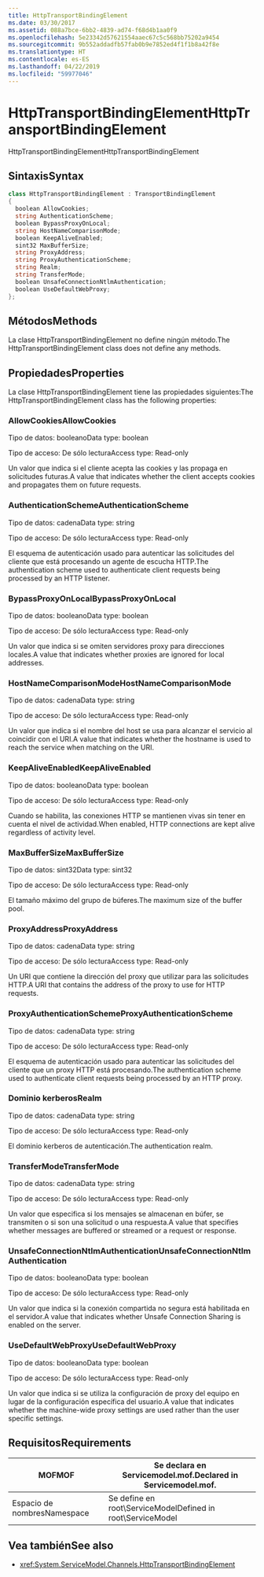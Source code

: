 ```yaml
---
title: HttpTransportBindingElement
ms.date: 03/30/2017
ms.assetid: 088a7bce-6bb2-4839-ad74-f68d4b1aa0f9
ms.openlocfilehash: 5e23342d57621554aaec67c5c568bb75202a9454
ms.sourcegitcommit: 9b552addadfb57fab0b9e7852ed4f1f1b8a42f8e
ms.translationtype: HT
ms.contentlocale: es-ES
ms.lasthandoff: 04/22/2019
ms.locfileid: "59977046"
---
```

# <a name="httptransportbindingelement"></a><span data-ttu-id="bc565-102">HttpTransportBindingElement</span><span class="sxs-lookup"><span data-stu-id="bc565-102">HttpTransportBindingElement</span></span>
<span data-ttu-id="bc565-103">HttpTransportBindingElement</span><span class="sxs-lookup"><span data-stu-id="bc565-103">HttpTransportBindingElement</span></span>  
  
## <a name="syntax"></a><span data-ttu-id="bc565-104">Sintaxis</span><span class="sxs-lookup"><span data-stu-id="bc565-104">Syntax</span></span>  
  
```csharp
class HttpTransportBindingElement : TransportBindingElement  
{  
  boolean AllowCookies;  
  string AuthenticationScheme;  
  boolean BypassProxyOnLocal;  
  string HostNameComparisonMode;  
  boolean KeepAliveEnabled;  
  sint32 MaxBufferSize;  
  string ProxyAddress;  
  string ProxyAuthenticationScheme;  
  string Realm;  
  string TransferMode;  
  boolean UnsafeConnectionNtlmAuthentication;  
  boolean UseDefaultWebProxy;  
};  
```  
  
## <a name="methods"></a><span data-ttu-id="bc565-105">Métodos</span><span class="sxs-lookup"><span data-stu-id="bc565-105">Methods</span></span>  
 <span data-ttu-id="bc565-106">La clase HttpTransportBindingElement no define ningún método.</span><span class="sxs-lookup"><span data-stu-id="bc565-106">The HttpTransportBindingElement class does not define any methods.</span></span>  
  
## <a name="properties"></a><span data-ttu-id="bc565-107">Propiedades</span><span class="sxs-lookup"><span data-stu-id="bc565-107">Properties</span></span>  
 <span data-ttu-id="bc565-108">La clase HttpTransportBindingElement tiene las propiedades siguientes:</span><span class="sxs-lookup"><span data-stu-id="bc565-108">The HttpTransportBindingElement class has the following properties:</span></span>  
  
### <a name="allowcookies"></a><span data-ttu-id="bc565-109">AllowCookies</span><span class="sxs-lookup"><span data-stu-id="bc565-109">AllowCookies</span></span>  
 <span data-ttu-id="bc565-110">Tipo de datos: booleano</span><span class="sxs-lookup"><span data-stu-id="bc565-110">Data type: boolean</span></span>  
  
 <span data-ttu-id="bc565-111">Tipo de acceso: De sólo lectura</span><span class="sxs-lookup"><span data-stu-id="bc565-111">Access type: Read-only</span></span>  
  
 <span data-ttu-id="bc565-112">Un valor que indica si el cliente acepta las cookies y las propaga en solicitudes futuras.</span><span class="sxs-lookup"><span data-stu-id="bc565-112">A value that indicates whether the client accepts cookies and propagates them on future requests.</span></span>  
  
### <a name="authenticationscheme"></a><span data-ttu-id="bc565-113">AuthenticationScheme</span><span class="sxs-lookup"><span data-stu-id="bc565-113">AuthenticationScheme</span></span>  
 <span data-ttu-id="bc565-114">Tipo de datos: cadena</span><span class="sxs-lookup"><span data-stu-id="bc565-114">Data type: string</span></span>  
  
 <span data-ttu-id="bc565-115">Tipo de acceso: De sólo lectura</span><span class="sxs-lookup"><span data-stu-id="bc565-115">Access type: Read-only</span></span>  
  
 <span data-ttu-id="bc565-116">El esquema de autenticación usado para autenticar las solicitudes del cliente que está procesando un agente de escucha HTTP.</span><span class="sxs-lookup"><span data-stu-id="bc565-116">The authentication scheme used to authenticate client requests being processed by an HTTP listener.</span></span>  
  
### <a name="bypassproxyonlocal"></a><span data-ttu-id="bc565-117">BypassProxyOnLocal</span><span class="sxs-lookup"><span data-stu-id="bc565-117">BypassProxyOnLocal</span></span>  
 <span data-ttu-id="bc565-118">Tipo de datos: booleano</span><span class="sxs-lookup"><span data-stu-id="bc565-118">Data type: boolean</span></span>  
  
 <span data-ttu-id="bc565-119">Tipo de acceso: De sólo lectura</span><span class="sxs-lookup"><span data-stu-id="bc565-119">Access type: Read-only</span></span>  
  
 <span data-ttu-id="bc565-120">Un valor que indica si se omiten servidores proxy para direcciones locales.</span><span class="sxs-lookup"><span data-stu-id="bc565-120">A value that indicates whether proxies are ignored for local addresses.</span></span>  
  
### <a name="hostnamecomparisonmode"></a><span data-ttu-id="bc565-121">HostNameComparisonMode</span><span class="sxs-lookup"><span data-stu-id="bc565-121">HostNameComparisonMode</span></span>  
 <span data-ttu-id="bc565-122">Tipo de datos: cadena</span><span class="sxs-lookup"><span data-stu-id="bc565-122">Data type: string</span></span>  
  
 <span data-ttu-id="bc565-123">Tipo de acceso: De sólo lectura</span><span class="sxs-lookup"><span data-stu-id="bc565-123">Access type: Read-only</span></span>  
  
 <span data-ttu-id="bc565-124">Un valor que indica si el nombre del host se usa para alcanzar el servicio al coincidir con el URI.</span><span class="sxs-lookup"><span data-stu-id="bc565-124">A value that indicates whether the hostname is used to reach the service when matching on the URI.</span></span>  
  
### <a name="keepaliveenabled"></a><span data-ttu-id="bc565-125">KeepAliveEnabled</span><span class="sxs-lookup"><span data-stu-id="bc565-125">KeepAliveEnabled</span></span>  
 <span data-ttu-id="bc565-126">Tipo de datos: booleano</span><span class="sxs-lookup"><span data-stu-id="bc565-126">Data type: boolean</span></span>  
  
 <span data-ttu-id="bc565-127">Tipo de acceso: De sólo lectura</span><span class="sxs-lookup"><span data-stu-id="bc565-127">Access type: Read-only</span></span>  
  
 <span data-ttu-id="bc565-128">Cuando se habilita, las conexiones HTTP se mantienen vivas sin tener en cuenta el nivel de actividad.</span><span class="sxs-lookup"><span data-stu-id="bc565-128">When enabled, HTTP connections are kept alive regardless of activity level.</span></span>  
  
### <a name="maxbuffersize"></a><span data-ttu-id="bc565-129">MaxBufferSize</span><span class="sxs-lookup"><span data-stu-id="bc565-129">MaxBufferSize</span></span>  
 <span data-ttu-id="bc565-130">Tipo de datos: sint32</span><span class="sxs-lookup"><span data-stu-id="bc565-130">Data type: sint32</span></span>  
  
 <span data-ttu-id="bc565-131">Tipo de acceso: De sólo lectura</span><span class="sxs-lookup"><span data-stu-id="bc565-131">Access type: Read-only</span></span>  
  
 <span data-ttu-id="bc565-132">El tamaño máximo del grupo de búferes.</span><span class="sxs-lookup"><span data-stu-id="bc565-132">The maximum size of the buffer pool.</span></span>  
  
### <a name="proxyaddress"></a><span data-ttu-id="bc565-133">ProxyAddress</span><span class="sxs-lookup"><span data-stu-id="bc565-133">ProxyAddress</span></span>  
 <span data-ttu-id="bc565-134">Tipo de datos: cadena</span><span class="sxs-lookup"><span data-stu-id="bc565-134">Data type: string</span></span>  
  
 <span data-ttu-id="bc565-135">Tipo de acceso: De sólo lectura</span><span class="sxs-lookup"><span data-stu-id="bc565-135">Access type: Read-only</span></span>  
  
 <span data-ttu-id="bc565-136">Un URI que contiene la dirección del proxy que utilizar para las solicitudes HTTP.</span><span class="sxs-lookup"><span data-stu-id="bc565-136">A URI that contains the address of the proxy to use for HTTP requests.</span></span>  
  
### <a name="proxyauthenticationscheme"></a><span data-ttu-id="bc565-137">ProxyAuthenticationScheme</span><span class="sxs-lookup"><span data-stu-id="bc565-137">ProxyAuthenticationScheme</span></span>  
 <span data-ttu-id="bc565-138">Tipo de datos: cadena</span><span class="sxs-lookup"><span data-stu-id="bc565-138">Data type: string</span></span>  
  
 <span data-ttu-id="bc565-139">Tipo de acceso: De sólo lectura</span><span class="sxs-lookup"><span data-stu-id="bc565-139">Access type: Read-only</span></span>  
  
 <span data-ttu-id="bc565-140">El esquema de autenticación usado para autenticar las solicitudes del cliente que un proxy HTTP está procesando.</span><span class="sxs-lookup"><span data-stu-id="bc565-140">The authentication scheme used to authenticate client requests being processed by an HTTP proxy.</span></span>  
  
### <a name="realm"></a><span data-ttu-id="bc565-141">Dominio kerberos</span><span class="sxs-lookup"><span data-stu-id="bc565-141">Realm</span></span>  
 <span data-ttu-id="bc565-142">Tipo de datos: cadena</span><span class="sxs-lookup"><span data-stu-id="bc565-142">Data type: string</span></span>  
  
 <span data-ttu-id="bc565-143">Tipo de acceso: De sólo lectura</span><span class="sxs-lookup"><span data-stu-id="bc565-143">Access type: Read-only</span></span>  
  
 <span data-ttu-id="bc565-144">El dominio kerberos de autenticación.</span><span class="sxs-lookup"><span data-stu-id="bc565-144">The authentication realm.</span></span>  
  
### <a name="transfermode"></a><span data-ttu-id="bc565-145">TransferMode</span><span class="sxs-lookup"><span data-stu-id="bc565-145">TransferMode</span></span>  
 <span data-ttu-id="bc565-146">Tipo de datos: cadena</span><span class="sxs-lookup"><span data-stu-id="bc565-146">Data type: string</span></span>  
  
 <span data-ttu-id="bc565-147">Tipo de acceso: De sólo lectura</span><span class="sxs-lookup"><span data-stu-id="bc565-147">Access type: Read-only</span></span>  
  
 <span data-ttu-id="bc565-148">Un valor que especifica si los mensajes se almacenan en búfer, se transmiten o si son una solicitud o una respuesta.</span><span class="sxs-lookup"><span data-stu-id="bc565-148">A value that specifies whether messages are buffered or streamed or a request or response.</span></span>  
  
### <a name="unsafeconnectionntlmauthentication"></a><span data-ttu-id="bc565-149">UnsafeConnectionNtlmAuthentication</span><span class="sxs-lookup"><span data-stu-id="bc565-149">UnsafeConnectionNtlmAuthentication</span></span>  
 <span data-ttu-id="bc565-150">Tipo de datos: booleano</span><span class="sxs-lookup"><span data-stu-id="bc565-150">Data type: boolean</span></span>  
  
 <span data-ttu-id="bc565-151">Tipo de acceso: De sólo lectura</span><span class="sxs-lookup"><span data-stu-id="bc565-151">Access type: Read-only</span></span>  
  
 <span data-ttu-id="bc565-152">Un valor que indica si la conexión compartida no segura está habilitada en el servidor.</span><span class="sxs-lookup"><span data-stu-id="bc565-152">A value that indicates whether Unsafe Connection Sharing is enabled on the server.</span></span>  
  
### <a name="usedefaultwebproxy"></a><span data-ttu-id="bc565-153">UseDefaultWebProxy</span><span class="sxs-lookup"><span data-stu-id="bc565-153">UseDefaultWebProxy</span></span>  
 <span data-ttu-id="bc565-154">Tipo de datos: booleano</span><span class="sxs-lookup"><span data-stu-id="bc565-154">Data type: boolean</span></span>  
  
 <span data-ttu-id="bc565-155">Tipo de acceso: De sólo lectura</span><span class="sxs-lookup"><span data-stu-id="bc565-155">Access type: Read-only</span></span>  
  
 <span data-ttu-id="bc565-156">Un valor que indica si se utiliza la configuración de proxy del equipo en lugar de la configuración específica del usuario.</span><span class="sxs-lookup"><span data-stu-id="bc565-156">A value that indicates whether the machine-wide proxy settings are used rather than the user specific settings.</span></span>  
  
## <a name="requirements"></a><span data-ttu-id="bc565-157">Requisitos</span><span class="sxs-lookup"><span data-stu-id="bc565-157">Requirements</span></span>  
  
|<span data-ttu-id="bc565-158">MOF</span><span class="sxs-lookup"><span data-stu-id="bc565-158">MOF</span></span>|<span data-ttu-id="bc565-159">Se declara en Servicemodel.mof.</span><span class="sxs-lookup"><span data-stu-id="bc565-159">Declared in Servicemodel.mof.</span></span>|  
|---------|-----------------------------------|  
|<span data-ttu-id="bc565-160">Espacio de nombres</span><span class="sxs-lookup"><span data-stu-id="bc565-160">Namespace</span></span>|<span data-ttu-id="bc565-161">Se define en root\ServiceModel</span><span class="sxs-lookup"><span data-stu-id="bc565-161">Defined in root\ServiceModel</span></span>|  
  
## <a name="see-also"></a><span data-ttu-id="bc565-162">Vea también</span><span class="sxs-lookup"><span data-stu-id="bc565-162">See also</span></span>

- <xref:System.ServiceModel.Channels.HttpTransportBindingElement>
